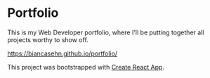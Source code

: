 # Portfolio

This is my Web Developer portfolio, where I'll be putting together all projects worthy to show off.

https://biancasehn.github.io/portfolio/

This project was bootstrapped with [Create React App](https://github.com/facebook/create-react-app).


